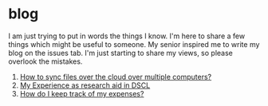 # blog

I am just trying to put in words the things I know. I'm here to share a few things which might be useful to someone. My senior inspired me to write my blog on the issues tab. I'm just starting to share my views, so please overlook the mistakes.

1. [How to sync files over the cloud over multiple computers?](https://github.com/nishanthsolomon/blog/issues/1)
2. [My Experience as research aid in DSCL](https://github.com/nishanthsolomon/blog/issues/2)
3. [How do I keep track of my expenses?](https://github.com/nishanthsolomon/blog/issues/3)
